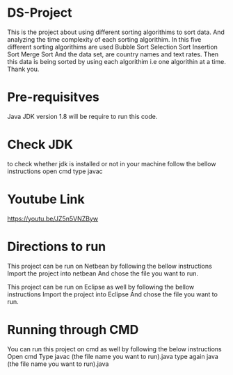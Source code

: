 # DS-Project
This is the project about using different sorting algorithims to sort data.
And analyzing the time complexity of each sorting algorithim.
In this five different sorting algorithims are used
Bubble Sort
Selection Sort
Insertion Sort
Merge Sort
And the data set, are country names and text rates.
Then this data is being sorted by using each algorithim i.e one algorithin at a time.
Thank you.

# Pre-requisitves 
Java JDK version 1.8 will be require to run this code.

# Check JDK
to check whether jdk is installed or not in your machine follow the bellow instructions
open cmd type javac


# Youtube Link
https://youtu.be/JZ5n5VNZByw

# Directions to run
This project can be run on Netbean by following the bellow instructions
Import the project into netbean 
And chose the file you want to run.

This project can be run on Eclipse as well by following the bellow instructions
Import the project into Eclipse 
And chose the file you want to run.

# Running through CMD
You can run this project on cmd as well by following the below instructions
Open cmd Type javac (the file name you want to run).java 
type again java (the file name you want to run).java
